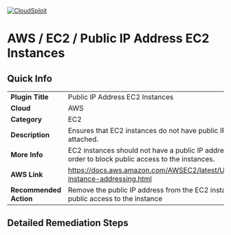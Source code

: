 [![CloudSploit](https://cloudsploit.com/img/logo-new-big-text-100.png "CloudSploit")](https://cloudsploit.com)

# AWS / EC2 / Public IP Address EC2 Instances

## Quick Info

| | |
|-|-|
| **Plugin Title** | Public IP Address EC2 Instances |
| **Cloud** | AWS |
| **Category** | EC2 |
| **Description** | Ensures that EC2 instances do not have public IP address attached. |
| **More Info** | EC2 instances should not have a public IP address attached in order to block public access to the instances. |
| **AWS Link** | https://docs.aws.amazon.com/AWSEC2/latest/UserGuide/using-instance-addressing.html |
| **Recommended Action** | Remove the public IP address from the EC2 instances to block public access to the instance |

## Detailed Remediation Steps





